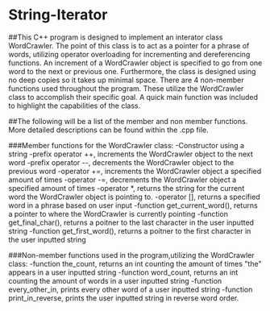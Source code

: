 # String-Iterator

##This C++ program is designed to implement an interator class WordCrawler. The point of this class is to act as a pointer for a phrase of words, utilizing operator overloading for incrementing and dereferencing functions. An increment of a WordCrawler object is specified to go from one word to the next or previous one. Furthermore, the class is designed using no deep copies so it takes up minimal space. There are 4 non-member functions used throughout the program. These utilize the WordCrawler class to accomplish their specific goal. A quick main function was included to highlight the capabilities of the class.

##The following will be a list of the member and non member functions. More detailed descriptions can be found within the .cpp file.

###Member functions for the WordCrawler class:
-Constructor using a string
-prefix operator ++, increments the WordCrawler object to the next word
-prefix operator --, decrements the WordCrawler object to the previous word
-operator +=, increments the WordCrawler object a specified amount of times
-operator -=, decrements the WordCrawler object a specified amount of times
-operator *, returns the string for the current word the WordCrawler object is pointing to.
-operator [], returns a specified word in a phrase based on user input
-function get_current_word(), returns a pointer to where the WordCrawler is currently pointing
-function get_final_char(), returns a poitner to the last character in the user inputted string
-function get_first_word(), returns a poitner to the first character in the user inputted string

###Non-member functions used in the program,utilizing the WordCrawler class:
-function the_count, returns an int counting the amount of times "the" appears in a user inputted string
-function word_count, returns an int counting the amount of words in a user inputted string
-function every_other_in, prints every other word of a user inputted string
-function print_in_reverse, prints the user inputted string in reverse word order.
